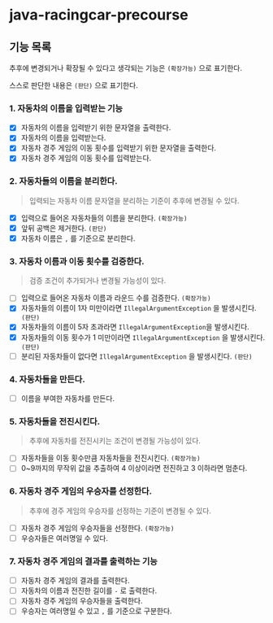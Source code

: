 # java-racingcar-precourse

## 기능 목록

추후에 변경되거나 확장될 수 있다고 생각되는 기능은 `(확장가능)` 으로 표기한다.

스스로 판단한 내용은 `(판단)` 으로 표기한다.

### 1. 자동차의 이름을 입력받는 기능

- [x]  자동차의 이름을 입력받기 위한 문자열을 출력한다.
- [x]  자동차의 이름을 입력받는다.
- [x]  자동차 경주 게임의 이동 횟수를 입력받기 위한 문자열을 출력한다.
- [x]  자동차 경주 게임의 이동 횟수를 입력받는다.

### 2. 자동차들의 이름을 분리한다.

> 입력되는 자동차 이름 문자열을 분리하는 기준이 추후에 변경될 수 있다.
>
- [x]  입력으로 들어온 자동차들의 이름을 분리한다. `(확장가능)`
  - [x]  앞뒤 공백은 제거한다. `(판단)`
  - [x]  자동차 이름은 `,` 를 기준으로 분리한다.

### 3. 자동차 이름과 이동 횟수를 검증한다.

> 검증 조건이 추가되거나 변경될 가능성이 있다.
>
- [ ]  입력으로 들어온 자동차 이름과 라운드 수를 검증한다. `(확장가능)`
  - [x]  자동차들의 이름이 1자 미만이라면 `IllegalArgumentException` 을 발생시킨다. `(판단)`
  - [x]  자동차들의 이름이 5자 초과라면 `IllegalArgumentException`을 발생시킨다.
  - [x]  자동차들의 이동 횟수가 1 미만이라면 `IllegalArgumentException` 을 발생시킨다. `(판단)`
  - [ ]  분리된 자동차들이 없다면 `IllegalArgumentException` 을 발생시킨다. `(판단)`

### 4. 자동차들을 만든다.

- [ ]  이름을 부여한 자동차를 만든다.

### 5. 자동차들을 전진시킨다.

> 추후에 자동차를 전진시키는 조건이 변경될 가능성이 있다.
>
- [ ]  자동차들을 이동 횟수만큼 자동차들을 전진시킨다. `(확장가능)`
  - [ ]  0~9까지의 무작위 값을 추출하여 4 이상이라면 전진하고 3 이하라면 멈춘다.

### 6. 자동차 경주 게임의 우승자를 선정한다.

> 추후에 경주 게임의 우승자를 선정하는 기준이 변경될 수 있다.
>
- [ ]  자동차 경주 게임의 우승자들을 선정한다. `(확장가능)`
  - [ ]  우승자들은 여러명일 수 있다.

### 7. 자동차 경주 게임의 결과를 출력하는 기능

- [ ]  자동차 경주 게임의 결과를 출력한다.
  - [ ]  자동차의 이름과 전진한 길이를 `-` 로 출력한다.
- [ ]  자동차 경주 게임의 우승자들을 출력한다.
  - [ ]  우승자는 여러명일 수 있고 `,` 를 기준으로 구분한다.